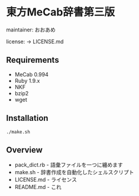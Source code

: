 # 東方MeCab辞書第三版

maintainer: おおあめ

license: -> LICENSE.md

## Requirements
* MeCab 0.994
* Ruby 1.9.x
* NKF
* bzip2
* wget

## Installation
	./make.sh

## Overview
* pack_dict.rb - 語彙ファイルを一つに纏めます
* make.sh - 辞書作成を自動化したシェルスクリプト
* LICENSE.md - ライセンス
* README.md - これ